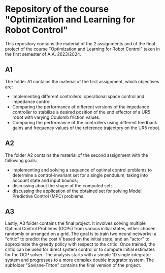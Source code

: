 # Repository of the course "Optimization and Learning for Robot Control"

This repository contains the material of the 2 assignments and of the final project of the course "Optimization and Learning for Robot Control" taken in the first semester of A.A. 2023/2024.

## A1

The folder A1 contains the material of the first assignment, which objectives are:
- Implementing different controllers: operational space control and impedance control.
- Comparing the performance of different versions of the impedance controller to stabilize a desired position of the end effector of a UR5 robot with varying Coulomb friction values.
- Comparing the performance of the controllers using different feedback gains and frequency values of the reference trajectory on the UR5 robot.

## A2

The folder A2 contains the material of the second assignment with the following goals:
- implementing and solving a sequence of optimal control problems to determine a control-invariant set for a single pendulum, taking into account state and input bounds;
- discussing about the shape of the computed set;
- discussing the application of the obtained set for solving Model Predictive Control (MPC) problems.

## A3

Lastly, A3 folder contains the final project. It involves solving multiple Optimal Control Problems (OCPs) from various initial states, either chosen randomly or arranged on a grid.
The goal is to train two neural networks: a "critic" to predict the cost V based on the initial state, and an "actor" to approximate the greedy policy with respect to the critic.
Once trained, the critic can be used for direct system control or to compute initial estimates for the OCP solver.
The analysis starts with a simple 1D single integrator system and progresses to a more complex double integrator system.
The subfolder "Saviane-Titton" contains the final version of the project.
